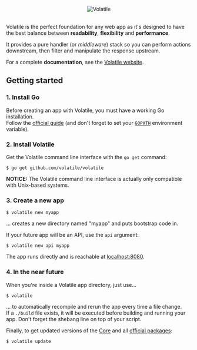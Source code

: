 <p align="center"><img src="http://volatile.whitedevops.com/images/repositories/volatile/logo.png" alt="Volatile" title="Volatile"><br><br></p>

Volatile is the perfect foundation for any web app as it's designed to have the best balance between **readability**, **flexibility** and **performance**.  

It provides a pure handler (or *middleware*) stack so you can perform actions downstream, then filter and manipulate the response upstream.

For a complete **documentation**, see the [Volatile website](http://volatile.whitedevops.com).

## Getting started

### 1. Install Go

Before creating an app with Volatile, you must have a working Go installation.  
Follow the [official guide](https://golang.org/doc/install) (and don't forget to set your [`GOPATH`](https://golang.org/doc/code.html) environment variable).

### 2. Install Volatile

Get the Volatile command line interface with the `go get` command:

```Shell
$ go get github.com/volatile/volatile
```

**NOTICE:** The Volatile command line interface is actually only compatible with Unix-based systems.

### 3. Create a new app

```Shell
$ volatile new myapp
```
… creates a new directory named "myapp" and puts bootstrap code in.

If your future app will be an API, use the `api` argument:

```Shell
$ volatile new api myapp
```

The app runs directly and is reachable at [localhost:8080](http://localhost:8080/).

### 4. In the near future

When you're inside a Volatile app directory, just use…

```Shell
$ volatile
```

… to automatically recompile and rerun the app every time a file change.  
If a `./build` file exists, it will be executed before building and running your app. Don't forget the shebang line on top of your script.

Finally, to get updated versions of the [Core](https://github.com/volatile/core) and all [official packages](http://volatile.whitedevops.com#handlers-and-helpers):

```Shell
$ volatile update
```
